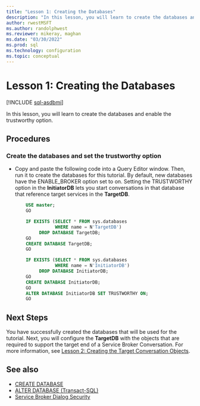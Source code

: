```yaml
---
title: "Lesson 1: Creating the Databases"
description: "In this lesson, you will learn to create the databases and enable the trustworthy option."
author: rwestMSFT
ms.author: randolphwest
ms.reviewer: mikeray, maghan
ms.date: "03/30/2022"
ms.prod: sql
ms.technology: configuration
ms.topic: conceptual
---
```


# Lesson 1: Creating the Databases

[!INCLUDE [sql-asdbmi](../../includes/applies-to-version/sql-asdbmi.md)]

In this lesson, you will learn to create the databases and enable the trustworthy option.

## Procedures

### Create the databases and set the trustworthy option

- Copy and paste the following code into a Query Editor window. Then, run it to create the databases for this tutorial. By default, new databases have the ENABLE_BROKER option set to on. Setting the TRUSTWORTHY option in the **InitiatorDB** lets you start conversations in that database that reference target services in the **TargetDB**.

    ```sql
        USE master;
        GO

        IF EXISTS (SELECT * FROM sys.databases
                   WHERE name = N'TargetDB')
             DROP DATABASE TargetDB;
        GO
        CREATE DATABASE TargetDB;
        GO

        IF EXISTS (SELECT * FROM sys.databases
                   WHERE name = N'InitiatorDB')
             DROP DATABASE InitiatorDB;
        GO
        CREATE DATABASE InitiatorDB;
        GO
        ALTER DATABASE InitiatorDB SET TRUSTWORTHY ON;
        GO
    ```

## Next Steps

You have successfully created the databases that will be used for the tutorial. Next, you will configure the **TargetDB** with the objects that are required to support the target end of a Service Broker Conversation. For more information, see [Lesson 2: Creating the Target Conversation Objects](lesson-2-creating-the-target-conversation-objects.md).

## See also

- [CREATE DATABASE](../../t-sql/statements/create-database-transact-sql.md)
- [ALTER DATABASE (Transact-SQL)](../../t-sql/statements/alter-database-transact-sql.md)
- [Service Broker Dialog Security](service-broker-dialog-security.md)
